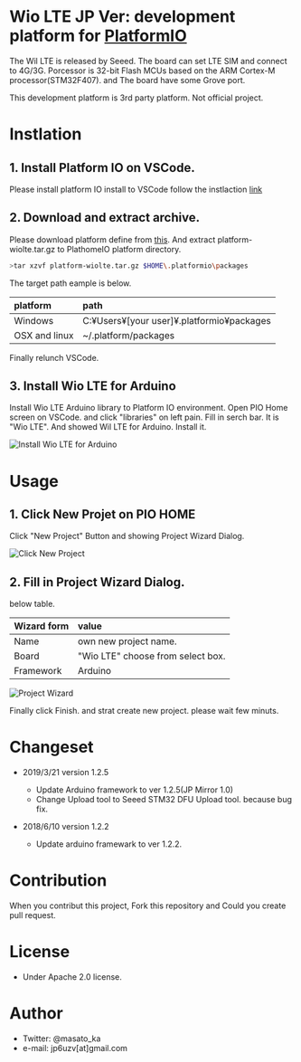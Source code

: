 # Wio LTE JP Ver: development platform for [PlatformIO](http://platformio.org)

The Wil LTE is released by Seeed. The board can set LTE SIM and connect to 4G/3G. Porcessor is 32-bit Flash MCUs based on the ARM Cortex-M processor(STM32F407). and The board have some Grove port. 

This development platform is 3rd party platform. Not official project.

# Instlation

## 1. Install Platform IO on VSCode.

Please install platform IO install to VSCode follow the instlaction [link](https://platformio.org/install/ide?install=vscode)

## 2. Download and extract archive.

Please download platform define from [this](https://dl.bintray.com/masato-ka/dl-package/platform-wiolte.tar.gz).
And extract platform-wiolte.tar.gz to PlathomeIO platform directory.

```bash
>tar xzvf platform-wiolte.tar.gz $HOME\.platformio\packages
```

The target path eample is below.

| platform | path|
|:----------|:---|
|Windows    | C:¥Users¥[your user]¥.platformio¥packages|
|OSX and linux | ~/.platform/packages|

Finally relunch VSCode.

## 3. Install Wio LTE for Arduino

Install Wio LTE Arduino library to Platform IO environment. Open PIO Home screen on VSCode. and click "libraries" on left pain. Fill in serch bar. It is "Wio LTE". And showed Wil LTE for Arduino. Install it.

![ Install Wio LTE for Arduino](https://github.com/masato-ka/platform-wiolte/blob/master/docs/images/instruction-image-01.png)



# Usage

## 1. Click New Projet on PIO HOME

Click "New Project" Button and showing Project Wizard Dialog.

![ Click New Project](https://github.com/masato-ka/platform-wiolte/blob/master/docs/images/instruction-image-02.png)


## 2. Fill in Project Wizard Dialog.

below table.

| Wizard form  | value                    |
|:-------------|:-------------------------|
|Name          | own new project name.    |
|Board         | "Wio LTE" choose from select box.|
|Framework     | Arduino|

![Project Wizard](https://github.com/masato-ka/platform-wiolte/blob/master/docs/images/instruction-image-03.png)

Finally click Finish. and strat create new project. please wait few minuts.

# Changeset

* 2019/3/21 version 1.2.5
    * Update Arduino framework to ver 1.2.5(JP Mirror 1.0)
    * Change Upload tool to Seeed STM32 DFU Upload tool. because bug fix.

* 2018/6/10 version 1.2.2
    * Update arduino framewark to ver 1.2.2.

# Contribution

When you contribut this project, Fork this repository and Could you create pull request.

# License 

* Under Apache 2.0 license.


# Author
* Twitter: @masato_ka
* e-mail: jp6uzv[at]gmail.com